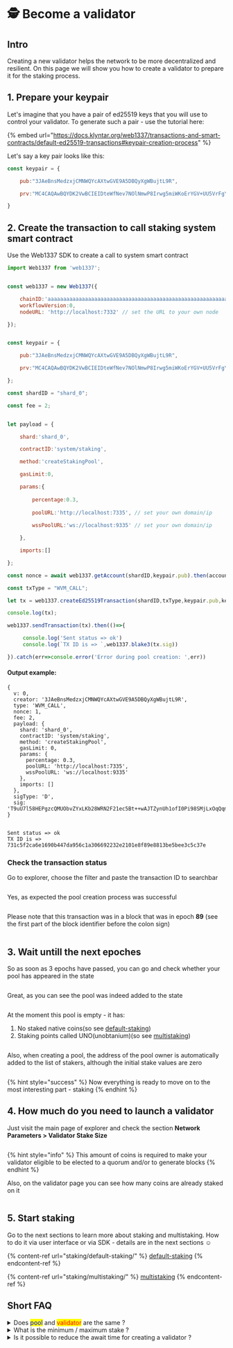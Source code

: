 # 🕵️ Become a validator

## Intro

Creating a new validator helps the network to be more decentralized and resilient. On this page we will show you how to create a validator to prepare it for the staking process.

## 1. Prepare your keypair

Let's imagine that you have a pair of ed25519 keys that you will use to control your validator. To generate such a pair - use the tutorial here:

{% embed url="https://docs.klyntar.org/web1337/transactions-and-smart-contracts/default-ed25519-transactions#keypair-creation-process" %}

Let's say a key pair looks like this:

```javascript
const keypair = {

    pub:"3JAeBnsMedzxjCMNWQYcAXtwGVE9A5DBQyXgWBujtL9R",

    prv:"MC4CAQAwBQYDK2VwBCIEIDteWfNev7NOlNmwP8Irwg5miWKoErYGV+UU5VrFgYev"

}
```

## 2. Create the transaction to call staking system smart contract

Use the Web1337 SDK to create a call to system smart contract

```javascript
import Web1337 from 'web1337';


const web1337 = new Web1337({

    chainID:'aaaaaaaaaaaaaaaaaaaaaaaaaaaaaaaaaaaaaaaaaaaaaaaaaaaaaaaaaaaaaaaa',
    workflowVersion:0,
    nodeURL: 'http://localhost:7332' // set the URL to your own node

});


const keypair = {

    pub:"3JAeBnsMedzxjCMNWQYcAXtwGVE9A5DBQyXgWBujtL9R",

    prv:"MC4CAQAwBQYDK2VwBCIEIDteWfNev7NOlNmwP8Irwg5miWKoErYGV+UU5VrFgYev"

};

const shardID = "shard_0";

const fee = 2;


let payload = {

    shard:'shard_0',

    contractID:'system/staking',

    method:'createStakingPool',

    gasLimit:0,

    params:{
        
        percentage:0.3,
        
        poolURL:'http://localhost:7335', // set your own domain/ip
        
        wssPoolURL:'ws://localhost:9335' // set your own domain/ip

    },

    imports:[]

};

const nonce = await web1337.getAccount(shardID,keypair.pub).then(account=>account.nonce+1);

const txType = "WVM_CALL";

let tx = web1337.createEd25519Transaction(shardID,txType,keypair.pub,keypair.prv,nonce,fee,payload);

console.log(tx);

web1337.sendTransaction(tx).then(()=>{

     console.log('Sent status => ok')
     console.log(`TX ID is => `,web1337.blake3(tx.sig))

}).catch(err=>console.error('Error during pool creation: ',err))
```

#### Output example:

```code-runner-output
{
  v: 0,
  creator: '3JAeBnsMedzxjCMNWQYcAXtwGVE9A5DBQyXgWBujtL9R',
  type: 'WVM_CALL',
  nonce: 1,
  fee: 2,
  payload: {
    shard: 'shard_0',
    contractID: 'system/staking',
    method: 'createStakingPool',
    gasLimit: 0,
    params: {
      percentage: 0.3,
      poolURL: 'http://localhost:7335',
      wssPoolURL: 'ws://localhost:9335'
    },
    imports: []
  },
  sigType: 'D',
  sig: 'T9uU7l58HEPgzcQMUObvZYxLKb28WRN2F21ec5Bt++wAJTZynUh1ofI0Pi98SMjLxOqQqmyLuFimJNaV7zCNDg=='
}


Sent status => ok
TX ID is =>  731c5f2ca6e1690b447da956c1a306692232e2101e8f89e8813be5bee3c5c37e
```

### Check the transaction status

Go to explorer, choose the filter and paste the transaction ID to searchbar

<figure><img src="../.gitbook/assets/image (70).png" alt=""><figcaption></figcaption></figure>

Yes, as expected the pool creation process was successful

<figure><img src="../.gitbook/assets/image (71).png" alt=""><figcaption></figcaption></figure>

Please note that this transaction was in a block that was in epoch **89** (see the first part of the block identifier before the colon sign)

<figure><img src="../.gitbook/assets/image (72).png" alt=""><figcaption></figcaption></figure>

## 3. Wait untill the next epoches

So as soon as 3 epochs have passed, you can go and check whether your pool has appeared in the state

<figure><img src="../.gitbook/assets/image (73).png" alt=""><figcaption></figcaption></figure>

Great, as you can see the pool was indeed added to the state

<figure><img src="../.gitbook/assets/image (74).png" alt=""><figcaption></figcaption></figure>

At the moment this pool is empty - it has:

1. No staked native coins(so see [default-staking](staking/default-staking/ "mention"))
2. Staking points called UNO(unobtanium)(so see [multistaking](staking/multistaking/ "mention"))

<figure><img src="../.gitbook/assets/image (76).png" alt=""><figcaption></figcaption></figure>

Also, when creating a pool, the address of the pool owner is automatically added to the list of stakers, although the initial stake values ​​are zero

<figure><img src="../.gitbook/assets/image (75).png" alt=""><figcaption></figcaption></figure>

{% hint style="success" %}
Now everything is ready to move on to the most interesting part - staking
{% endhint %}

## 4. How much do you need to launch a validator

Just visit the main page of explorer and check the section **Network Parameters > Validator Stake Size**

<figure><img src="../.gitbook/assets/image (4).png" alt=""><figcaption></figcaption></figure>

{% hint style="info" %}
This amount of coins is required to make your validator eligible to be elected to a quorum and/or to generate blocks
{% endhint %}

Also, on the validator page you can see how many coins are already staked on it

<figure><img src="../.gitbook/assets/image (2).png" alt=""><figcaption></figcaption></figure>

## 5. Start staking

Go to the next sections to learn more about staking and multistaking. How to do it via user interface or via SDK - details are in the next sections :relaxed:

{% content-ref url="staking/default-staking/" %}
[default-staking](staking/default-staking/)
{% endcontent-ref %}

{% content-ref url="staking/multistaking/" %}
[multistaking](staking/multistaking/)
{% endcontent-ref %}

## Short FAQ

<details>

<summary>Does <mark style="color:blue;">pool</mark> and <mark style="color:red;">validator</mark> are the same ?</summary>

Yes [✅](https://emojipedia.org/check-mark-button)

</details>

<details>

<summary>What is the minimum / maximum stake ?</summary>

There is no maximum stake, but there's a minumum. You can see this value on the main page of explorer in **Network Parameters** section

![](<../.gitbook/assets/image (6).png>)

</details>

<details>

<summary>Is it possible to reduce the await time for creating a validator ?</summary>

Because of network architecture - <mark style="color:red;">**no**</mark>

</details>

